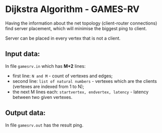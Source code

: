 # Dijkstra Algorithm - GAMES-RV 
Having the information about the net topology (client-router connections) find server placement,
which will minimise the biggest ping to client.

Server can be placed in every vertex that is not a client.

## Input data:
In file `gamesrv.in` which has **M+2** lines:

- first line: `N and M` - count of vertexes and edges;
- second line: `list of natural numbers` - vertexes which are the clients (vertexes are indexed from 1 to N);
- the next M lines each: `startvertex, endvertex, latency` - latency between two given vertexes.

## Output data:
In file `gamesrv.out` has the result ping.